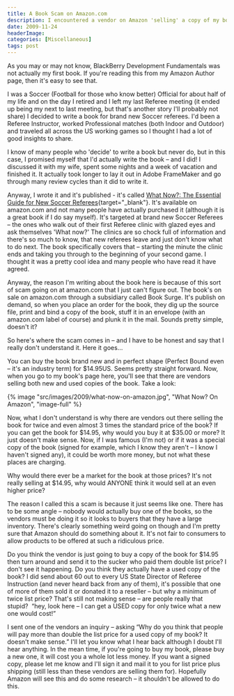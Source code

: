 ```yaml
---
title: A Book Scam on Amazon.com
description: I encountered a vendor on Amazon 'selling' a copy of my book at a ridiculous price.
date: 2009-11-24
headerImage: 
categories: [Miscellaneous]
tags: post
---
```


As you may or may not know, BlackBerry Development Fundamentals was not actually my first book. If you're reading this from my Amazon Author page, then it's easy to see that.

I was a Soccer (Football for those who know better) Official for about half of my life and on the day I retired and I left my last Referee meeting (it ended up being my next to last meeting, but that's another story I'll probably not share) I decided to write a book for brand new Soccer referees. I'd been a Referee Instructor, worked Professional matches (both Indoor and Outdoor) and traveled all across the US working games so I thought I had a lot of good insights to share.

I know of many people who 'decide' to write a book but never do, but in this case, I promised myself that I'd actually write the book – and I did! I discussed it with my wife, spent some nights and a week of vacation and finished it. It actually took longer to lay it out in Adobe FrameMaker and go through many review cycles than it did to write it.

Anyway, I wrote it and it's published - it's called [What Now?: The Essential Guide for New Soccer Referees](https://amazon.com/What-Now-Essential-Soccer-Referees/dp/1419682334){target="_blank"}. It's available on amazon.com and not many people have actually purchased it (although it is a great book if I do say myself). It's targeted at brand new Soccer Referees – the ones who walk out of their first Referee clinic with glazed eyes and ask themselves 'What now?' The clinics are so chock full of information and there's so much to know, that new referees leave and just don't know what to do next. The book specifically covers that – starting the minute the clinic ends and taking you through to the beginning of your second game. I thought it was a pretty cool idea and many people who have read it have agreed.

Anyway, the reason I'm writing about the book here is because of this sort of scam going on at amazon.com that I just can't figure out. The book's on sale on amazon.com through a subsidiary called Book Surge. It's publish on demand, so when you place an order for the book, they dig up the source file, print and bind a copy of the book, stuff it in an envelope (with an amazon.com label of course) and plunk it in the mail. Sounds pretty simple, doesn't it?

So here's where the scam comes in – and I have to be honest and say that I really don't understand it. Here it goes…

You can buy the book brand new and in perfect shape (Perfect Bound even – it's an industry term) for $14.95US. Seems pretty straight forward. Now, when you go to my book's page here, you'll see that there are vendors selling both new and used copies of the book. Take a look:
  
{% image "src/images/2009/what-now-on-amazon.jpg", "What Now? On Amazon", "image-full" %}

Now, what I don't understand is why there are vendors out there selling the book for twice and even almost 3 times the standard price of the book? If you can get the book for $14.95, why would you buy it at $35.00 or more? It just doesn't make sense. Now, if I was famous (I'm not) or if it was a special copy of the book (signed for example, which I know they aren't – I know I haven't signed any), it could be worth more money, but not what these places are charging.

Why would there ever be a market for the book at those prices? It's not really selling at $14.95, why would ANYONE think it would sell at an even higher price?

The reason I called this a scam is because it just seems like one. There has to be some angle – nobody would actually buy one of the books, so the vendors must be doing it so it looks to buyers that they have a large inventory. There's clearly something weird going on though and I'm pretty sure that Amazon should do something about it. It's not fair to consumers to allow products to be offered at such a ridiculous price.

Do you think the vendor is just going to buy a copy of the book for $14.95 then turn around and send it to the sucker who paid them double list price? I don't see it happening. Do you think they actually have a used copy of the book? I did send about 60 out to every US State Director of Referee Instruction (and never heard back from any of them), it's possible that one of more of them sold it or donated it to a reseller – but why a minimum of twice list price? That's still not making sense – are people really that stupid?  “hey, look here – I can get a USED copy for only twice what a new one would cost!”

I sent one of the vendors an inquiry – asking “Why do you think that people will pay more than double the list price for a used copy of my book? It doesn't make sense.” I'll let you know what I hear back although I doubt I'll hear anything. In the mean time, if you're going to buy my book, please buy a new one, it will cost you a whole lot less money. If you want a signed copy, please let me know and I'll sign it and mail it to you for list price plus shipping (still less than these vendors are selling them for). Hopefully Amazon will see this and do some research – it shouldn't be allowed to do this.
